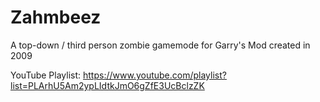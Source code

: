 # Zahmbeez
A top-down / third person zombie gamemode for Garry's Mod created in 2009

YouTube Playlist: https://www.youtube.com/playlist?list=PLArhU5Am2ypLIdtkJmO6gZfE3UcBclzZK
